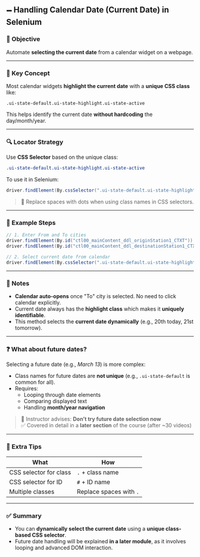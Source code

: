## 🗕️ Handling Calendar Date (Current Date) in Selenium

### 🌟 Objective
Automate **selecting the current date** from a calendar widget on a webpage.

---

### 🧠 Key Concept
Most calendar widgets **highlight the current date** with a **unique CSS class** like:
```
.ui-state-default.ui-state-highlight.ui-state-active
```
This helps identify the current date **without hardcoding** the day/month/year.

---

### 🔍 Locator Strategy
Use **CSS Selector** based on the unique class:

```css
.ui-state-default.ui-state-highlight.ui-state-active
```

To use it in Selenium:
```java
driver.findElement(By.cssSelector(".ui-state-default.ui-state-highlight.ui-state-active")).click();
```

> 🔸 Replace spaces with dots when using class names in CSS selectors.

---

### 🧪 Example Steps

```java
// 1. Enter From and To cities
driver.findElement(By.id("ctl00_mainContent_ddl_originStation1_CTXT")).sendKeys("Bengaluru");
driver.findElement(By.id("ctl00_mainContent_ddl_destinationStation1_CTXT")).sendKeys("Chennai");

// 2. Select current date from calendar
driver.findElement(By.cssSelector(".ui-state-default.ui-state-highlight.ui-state-active")).click();
```

---

### 📜 Notes

- **Calendar auto-opens** once "To" city is selected. No need to click calendar explicitly.
- Current date always has the **highlight class** which makes it **uniquely identifiable**.
- This method selects the **current date dynamically** (e.g., 20th today, 21st tomorrow).

---

### ❓ What about future dates?
Selecting a future date (e.g., *March 13*) is more complex:
- Class names for future dates are **not unique** (e.g., `.ui-state-default` is common for all).
- Requires:
  - Looping through date elements
  - Comparing displayed text
  - Handling **month/year navigation**

> 🚫 Instructor advises: **Don’t try future date selection now**  
> ✅ Covered in detail in a **later section** of the course (after ~30 videos)

---

### 🧠 Extra Tips
| What | How |
|------|-----|
| CSS selector for class | `.` + class name |
| CSS selector for ID | `#` + ID name |
| Multiple classes | Replace spaces with `.` |

---

### ✅ Summary
- You can **dynamically select the current date** using a **unique class-based CSS selector**.
- Future date handling will be explained **in a later module**, as it involves looping and advanced DOM interaction.

